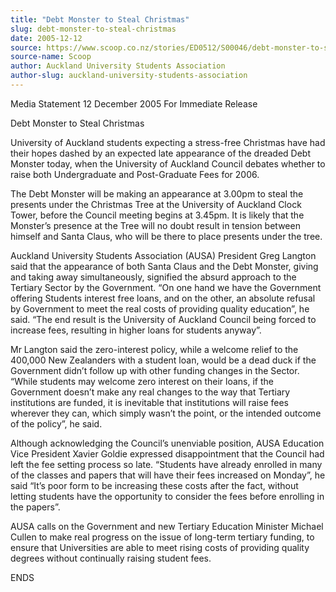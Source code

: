 ```yaml
---
title: "Debt Monster to Steal Christmas"
slug: debt-monster-to-steal-christmas
date: 2005-12-12
source: https://www.scoop.co.nz/stories/ED0512/S00046/debt-monster-to-steal-christmas.htm
source-name: Scoop
author: Auckland University Students Association
author-slug: auckland-university-students-association
---
```


<p>Media Statement                     12 December 2005        
For Immediate Release</p>

<p>Debt Monster to Steal
Christmas</p>

<p>University of Auckland students expecting a
stress-free Christmas have had their hopes dashed by an
expected late appearance of the dreaded Debt Monster today,
when the University of Auckland Council debates whether to
raise both Undergraduate and Post-Graduate Fees for
2006.</p>

<p>The Debt Monster will be making an appearance at
3.00pm to steal the presents under the Christmas Tree at the
University of Auckland Clock Tower, before the Council
meeting begins at 3.45pm. It is likely that the Monster’s
presence at the Tree will no doubt result in tension between
himself and Santa Claus, who will be there to place presents
under the tree.</p>

<p>Auckland University Students Association
(AUSA) President Greg Langton said that the appearance of
both Santa Claus and the Debt Monster, giving and taking
away simultaneously, signified the absurd approach to the
Tertiary Sector by the Government. “On one hand we have the
Government offering Students interest free loans, and on the
other, an absolute refusal by Government to meet the real
costs of providing quality education”, he said. “The end
result is the University of Auckland Council being forced to
increase fees, resulting in higher loans for students
anyway”.</p>

<p>Mr Langton said the zero-interest policy, while a
welcome relief to the 400,000 New Zealanders with a student
loan, would be a dead duck if the Government didn’t follow
up with other funding changes in the Sector. “While students
may welcome zero interest on their loans, if the Government
doesn’t make any real changes to the way that Tertiary
institutions are funded, it is inevitable that institutions
will raise fees wherever they can, which simply wasn’t the
point, or the intended outcome of the policy”, he
said.<p>
<p>Although acknowledging the Council’s unenviable
position, AUSA Education Vice President Xavier Goldie
expressed disappointment that the Council had left the fee
setting process so late. “Students have already enrolled in
many of the classes and papers that will have their fees
increased on Monday”, he said “It’s poor form to be
increasing these costs after the fact, without letting
students have the opportunity to consider the fees before
enrolling in the papers”.</p>

<p>AUSA calls on the Government and
new Tertiary Education Minister Michael Cullen to make real
progress on the issue of long-term tertiary funding, to
ensure that Universities are able to meet rising costs of
providing quality degrees without continually raising
student
fees.</p>

<p>ENDS<p>




<!--


